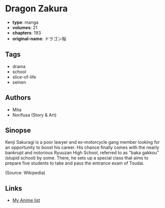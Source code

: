 # Dragon Zakura

-   **type**: manga
-   **volumes**: 21
-   **chapters**: 193
-   **original-name**: ドラゴン桜

## Tags

-   drama
-   school
-   slice-of-life
-   seinen

## Authors

-   Mita
-   Norifusa (Story & Art)

## Sinopse

Kenji Sakuragi is a poor lawyer and ex-motorcycle gang member looking for an opportunity to boost his career. His chance finally comes with the nearly bankrupt and notorious Ryuuzan High School, referred to as "baka gakkou" (stupid school) by some. There, he sets up a special class that aims to prepare five students to take and pass the entrance exam of Toudai.

(Source: Wikipedia)

## Links

-   [My Anime list](https://myanimelist.net/manga/9405/Dragon_Zakura)

